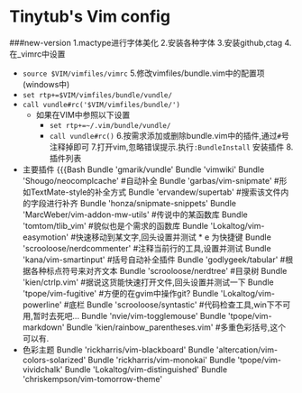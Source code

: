 Tinytub's Vim config
==================
###new-version
1.mactype进行字体美化
2.安装各种字体
3.安装github,ctag
4.在_vimrc中设置
* `source $VIM/vimfiles/vimrc`
5.修改vimfiles/bundle.vim中的配置项(windows中)
* `set rtp+=$VIM/vimfiles/bundle/vundle/` 
* `call vundle#rc('$VIM/vimfiles/bundle/')`
  * 如果在VIM中参照以下设置
    * `set rtp+=~/.vim/bundle/vundle/` 
    * `call vundle#rc()`
6.按需求添加或删除bundle.vim中的插件,通过`#`号注释掉即可
7.打开vim,忽略错误提示.执行`:BundleInstall` 安装插件
8.插件列表
* 主要插件
{{{Bash
Bundle 'gmarik/vundle'
Bundle 'vimwiki'
Bundle 'Shougo/neocomplcache'     #自动补全
Bundle 'garbas/vim-snipmate'      #形如TextMate-style的补全方式
Bundle 'ervandew/supertab'        #搜索该文件内的字段进行补齐
Bundle 'honza/snipmate-snippets'
Bundle 'MarcWeber/vim-addon-mw-utils'   #传说中的某函数库
Bundle 'tomtom/tlib_vim'                #貌似也是个需求的函数库
Bundle 'Lokaltog/vim-easymotion'         #快速移动到某文字,回头设置并测试
        * <leader>e  为快捷键
Bundle 'scrooloose/nerdcommenter'       #注释当前行的工具,设置并测试 
Bundle 'kana/vim-smartinput'            #括号自动补全插件
Bundle 'godlygeek/tabular'              #根据各种标点符号来对齐文本
Bundle 'scrooloose/nerdtree'            #目录树
Bundle 'kien/ctrlp.vim'    #据说这货能快速打开文件,回头设置并测试一下
Bundle 'tpope/vim-fugitive'   #方便的在gvim中操作git?
Bundle 'Lokaltog/vim-powerline'    #底栏
Bundle 'scrooloose/syntastic'       #代码检查工具,win下不可用,暂时去死吧...
Bundle 'nvie/vim-togglemouse'
Bundle 'tpope/vim-markdown'
Bundle 'kien/rainbow_parentheses.vim'    #多重色彩括号,这个可以有.
* 色彩主题
Bundle 'rickharris/vim-blackboard'
Bundle 'altercation/vim-colors-solarized'
Bundle 'rickharris/vim-monokai'
Bundle 'tpope/vim-vividchalk'
Bundle 'Lokaltog/vim-distinguished'
Bundle 'chriskempson/vim-tomorrow-theme'

